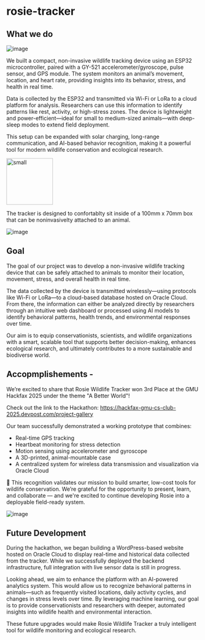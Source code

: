 # rosie-tracker

## What we do

![image](https://github.com/user-attachments/assets/86ce6d36-7184-417e-b65b-6852fb91504b)

We built a compact, non-invasive wildlife tracking device using an ESP32 microcontroller, paired with a GY-521 accelerometer/gyroscope, pulse sensor, and GPS module. The system monitors an animal’s movement, location, and heart rate, providing insights into its behavior, stress, and health in real time.

Data is collected by the ESP32 and transmitted via Wi-Fi or LoRa to a cloud platform for analysis. Researchers can use this information to identify patterns like rest, activity, or high-stress zones. The device is lightweight and power-efficient—ideal for small to medium-sized animals—with deep-sleep modes to extend field deployment.

This setup can be expanded with solar charging, long-range communication, and AI-based behavior recognition, making it a powerful tool for modern wildlife conservation and ecological research.

<img width="121" alt="small" src="https://github.com/user-attachments/assets/bab0332a-2ed7-4c02-9643-1638bb3119a0" />

The tracker is designed to confortablty sit inside of a 100mm x 70mm box that can be noninvasivelty attached to an animal. 

![image](https://github.com/user-attachments/assets/7eaf9fdd-d269-460c-bda9-65b4d7fed045)


## Goal
The goal of our project was to develop a non-invasive wildlife tracking device that can be safely attached to animals to monitor their location, movement, stress, and overall health in real time.

The data collected by the device is transmitted wirelessly—using protocols like Wi-Fi or LoRa—to a cloud-based database hosted on Oracle Cloud. From there, the information can either be analyzed directly by researchers through an intuitive web dashboard or processed using AI models to identify behavioral patterns, health trends, and environmental responses over time.

Our aim is to equip conservationists, scientists, and wildlife organizations with a smart, scalable tool that supports better decision-making, enhances ecological research, and ultimately contributes to a more sustainable and biodiverse world.

## Accopmplishements - 
We’re excited to share that Rosie Wildlife Tracker won 3rd Place at the GMU Hackfax 2025 under the theme "A Better World"!

Check out the link to the Hackathon: https://hackfax-gmu-cs-club-2025.devpost.com/project-gallery 

Our team successfully demonstrated a working prototype that combines:
- Real-time GPS tracking
- Heartbeat monitoring for stress detection
- Motion sensing using accelerometer and gyroscope
- A 3D-printed, animal-mountable case
- A centralized system for wireless data transmission and visualization via Oracle Cloud

🌱 This recognition validates our mission to build smarter, low-cost tools for wildlife conservation. We’re grateful for the opportunity to present, learn, and collaborate — and we're excited to continue developing Rosie into a deployable field-ready system.

![image](https://github.com/user-attachments/assets/a17464b2-e618-4d05-837e-99fe4a906af3)


## Future Development 
During the hackathon, we began building a WordPress-based website hosted on Oracle Cloud to display real-time and historical data collected from the tracker. While we successfully deployed the backend infrastructure, full integration with live sensor data is still in progress.

Looking ahead, we aim to enhance the platform with an AI-powered analytics system. This would allow us to recognize behavioral patterns in animals—such as frequently visited locations, daily activity cycles, and changes in stress levels over time. By leveraging machine learning, our goal is to provide conservationists and researchers with deeper, automated insights into wildlife health and environmental interaction.

These future upgrades would make Rosie Wildlife Tracker a truly intelligent tool for wildlife monitoring and ecological research.


